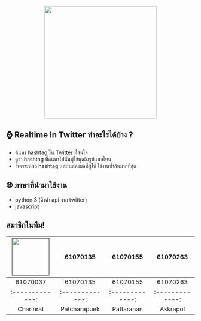 <p align="center">
<img src="images/logo.png" weight="300" height="300">
 </p>
 
## ⌚ Realtime ln Twitter ทำอะไรได้บ้าง ?
- ค้นหา hashtag ใน Twitter ที่สนใจ
- ดูว่า hashtag ที่ค้นหาไปนั้นผู้ใช้พูดถึงรูปเเบบไหน
- วิเคราะห์ผล hashtag เเละ เเสดงผลที่ผู้ใช้ ใช้งานซ้ำกันมากที่สุด
 ## 🌐 ภาษาที่นำมาใช้งาน
- python 3 (ดึงค่า api จาก twitter)
- javascript

## สมาชิกในทีม!
|<a href=""><img src="https://github.com/bank61070135/Project1/blob/master/images/063.jpg" width="100" height="100"></a>| 61070135      | 61070155      | 61070263      |
|:-------------:|:-------------:|:-------------:|:-------------:|
| 61070037      | 61070135      | 61070155      | 61070263      |
|:-------------:|:-------------:|:-------------:|:-------------:|
| Charinrat     | Patcharapuek  | Pattaranan    | Akkrapol      |

